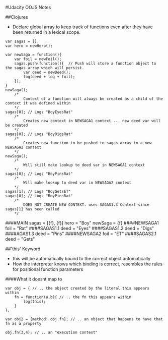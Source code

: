 #Udacity OOJS Notes

##Clojures
- Declare global array to keep track of functions even after they have been returned in a lexical scope.

```
var sagas = [];
var hero = newHero();

var newSaga = function(){
	var foil = newFoil();
	sagas.push(function(){  // Push will store a function object to the sagas array which will persist.
		var deed = newDeed();
		log(deed + log + foil);
	});
}
newSaga();
	/* 
		Context of a function will always be created as a child of the context it was defined within 
	*/
sagas[0]; // Logs "BoyEyesRat"
	/* 
		Creates new context in NEWSAGA1 context ... new deed var will be created 
	*/
sagas[0]; // Logs "BoyDigsRat"
	/* 
		Creates new function to be pushed to sagas array in a new NEWSAGA2 context 
	*/
newSaga(); 
	/* 
		Will still make lookup to deed var in NEWSAGA1 context 
	*/
sagas[0]; // Logs "BoyPinsRat"
	/* 
		Will make lookup to deed var in NEWSAGA2 context 
	*/
sagas[1]; // Logs "BoyGetsET"
sagas[0]; // Logs "BoyPinsRat"
	/*
		DOES NOT CREATE NEW CONTEXT. uses SAGAS1.3 Context since sagas[1] has been called
	*/
```
####MAIN
	sagas = [{f}, {f}]
	hero = "Boy"
	newSaga = {f}
	####NEWSAGA1
		foil = "Rat"
		####SAGAS1.1
			deed = "Eyes"
		####SAGAS1.2
			deed = "Digs"
		####AGAS1.3
			deed = "Pins"
	####NEWSAGA2
		foil = "ET"
		####SAGAS2.1
			deed = "Gets"

##'this' Keyword
- this will be automatically bound to the correct object automatically
- How the interpreter knows which binding is correct, resembles the rules for positional function parameters

####What it doesnt map to
```	
var obj = { // .. the object created by the literal this appears within
	fn = function(a,b){ // .. the fn this appears within
		log(this);
	}
};

var obj2 = {method: obj.fn}; // .. an object that happens to have that fn as a property

obj.fn(3,4); // .. an "execution context"

```







